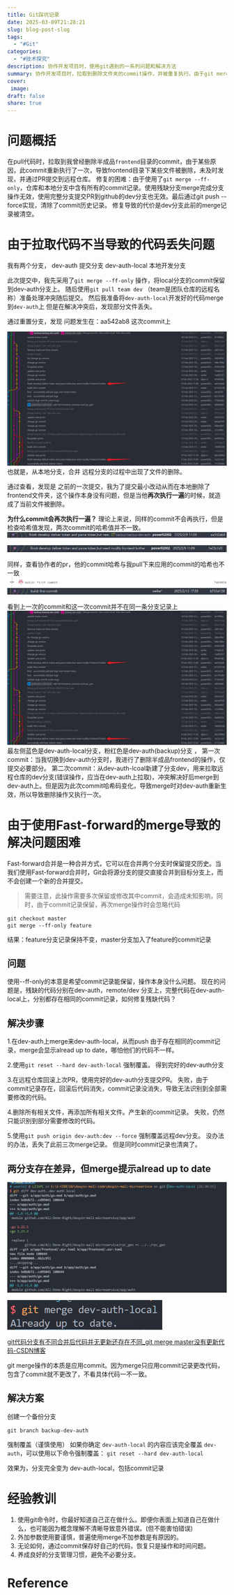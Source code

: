 ```yaml
---
title: Git踩坑记录
date: 2025-03-09T21:28:21
slug: blog-post-slug
tags:
  - "#Git"
categories:
  - "#技术探究"
description: 协作开发项目时，使用git遇到的一系列问题和解决方法
summary: 协作开发项目时，拉取到删除文件夹的commit操作，并被重复执行。由于git merge操作不当导致修复困难。代价为dev分支此前的merge记录被清空。
cover:
 image: 
draft: false
share: true
---
```


# 问题概括

在pull代码时，拉取到我曾经删除半成品`frontend`目录的commit，由于某些原因，此commit重新执行了一次，导致frontend目录下某些文件被删除，未及时发现，并通过PR提交到远程仓库。
修复的困难：由于使用了`git merge --ff-only`，仓库和本地分支中含有所有的commit记录。使用残缺分支merge完成分支操作无效，使用完整分支提交PR到github的dev分支也无效。最后通过git push --force实现，清除了commit历史记录。
修复导致的代价是dev分支此前的merge记录被清空。


# 由于拉取代码不当导致的代码丢失问题

我有两个分支，
dev-auth 提交分支
dev-auth-local 本地开发分支

此次提交中，我先采用了`git merge --ff-only` 操作，将local分支的commit保留到dev-auth分支上。
随后使用`git pull team dev` （team是团队仓库的远程名称）准备处理冲突随后提交。
然后我准备将`dev-auth-local`开发好的代码merge到`dev-auth`上
但是在解决冲突后，发现部分文件丢失。

通过重置分支，发现
问题发生在：aa542ab8 这次commit上

![](https://raw.githubusercontent.com/powerli2002/project-img/main/myblog/20250309215225932.png)
也就是，从本地分支，合并 远程分支的过程中出现了文件的删除。

通过查看，发现是 之前的一次提交，我为了提交最小改动从而在本地删除了frontend文件夹，这个操作本身没有问题，但是当他**再次执行一遍**的时候，就造成了当前文件被删除。

**为什么commit会再次执行一遍？**
理论上来说，同样的commit不会再执行，但是检查哈希值发现，两次commit的哈希值并不一致。
![](https://raw.githubusercontent.com/powerli2002/project-img/main/myblog/20250309215225933.png)

![](https://raw.githubusercontent.com/powerli2002/project-img/main/myblog/20250309215225934.png)


同样，查看协作者的pr，他的commit哈希与我pull下来应用的commit的哈希也不一致
![](https://raw.githubusercontent.com/powerli2002/project-img/main/myblog/20250309215225935.png)
![](https://raw.githubusercontent.com/powerli2002/project-img/main/myblog/20250309215225936.png)

看到上一次的commit和这一次commit并不在同一条分支记录上
![](https://raw.githubusercontent.com/powerli2002/project-img/main/myblog/20250309215225932.png)
最左侧蓝色是dev-auth-local分支，粉红色是dev-auth(backup)分支 ，
第一次commit：当我切换到dev-auth分支时，我进行了删除半成品frontend的操作，仅提交必要部分。
第二次commit：从dev-auth-lcoal新建了分支dev，用来拉取远程仓库的dev分支(错误操作，应当在dev-auth上拉取)，冲突解决好后merge到dev-auth上。但是因为此次commit哈希码变化，导致merge时对dev-auth重新生效，所以导致删除操作又执行一次。


# 由于使用Fast-forward的merge导致的解决问题困难

Fast-forward合并是一种合并方式，它可以在合并两个分支时保留提交历史。当我们使用Fast-forward合并时，Git会将源分支的提交直接合并到目标分支上，而不会创建一个新的合并提交。
>需要注意，此操作需要多次保留或修改其中commit，会造成未知影响，同时，由于commit记录保留，再次merge操作时会忽略代码
```
git checkout master
git merge --ff-only feature
```

结果：feature分支记录保持不变，master分支加入了feature的commit记录

## 问题
使用--ff-only的本意是希望commit记录能保留，操作本身没什么问题。
现在的问题是，残缺的代码分别在dev-auth，remote/dev 分支上，完整代码在dev-auth-local上，分别都存在相同的commit记录，如何修复残缺代码？

## 解决步骤
1.在dev-auth上merge来dev-auth-local，从而push
由于存在相同的commit记录，merge会显示alread up to date，哪怕他们的代码不一样。

2.使用`git reset --hard dev-auth-local` 强制覆盖。
得到完好的dev-auth分支

3.在远程仓库回滚上次PR，使用完好的dev-auth分支提交PR。
失败，由于commit记录存在，回滚后代码消失，commit记录没消失，导致无法识别到全部需要修改的代码。

4.删除所有相关文件，再添加所有相关文件。产生新的commit记录。
失败，仍然只能识别到部分需要修改的代码。

5.使用`git push origin dev-auth:dev --force` 强制覆盖远程dev分支。
没办法的办法，丢失了此前三次merge记录。
但是同时commit记录也清爽了。




## 两分支存在差异，但merge提示alread up to date
![](https://raw.githubusercontent.com/powerli2002/project-img/main/myblog/20250309215225938.png)

![](https://raw.githubusercontent.com/powerli2002/project-img/main/myblog/20250309215225939.png)


[git代码分支有不同合并后代码并无更新还存在不同_git merge master没有更新代码-CSDN博客](https://blog.csdn.net/qq_61832991/article/details/128577192)


git merge操作的本质是应用commit。因为merge只应用commit记录更改代码，包含了commit就不更改了，不看具体代码一不一致。

## 解决方案
创建一个备份分支
```
git branch backup-dev-auth
```

强制覆盖（谨慎使用）
如果你确定 `dev-auth-local` 的内容应该完全覆盖 `dev-auth`，可以使用以下命令强制覆盖：
`git reset --hard dev-auth-local`

效果为，分支完全变为 dev-auth-local，包括commit记录

# 经验教训
1. 使用git命令时，你最好知道自己正在做什么。即便你表面上知道自己在做什么，也可能因为概念理解不清晰导致意外错误。(但不能害怕错误)
2. 外加参数使用要谨慎，普遍使用merge不加参数是有原因的。
3. 无论如何，通过commit保存好自己的代码，恢复只是操作和时间问题。
4. 养成良好的分支管理习惯，避免不必要分支。


# Reference

